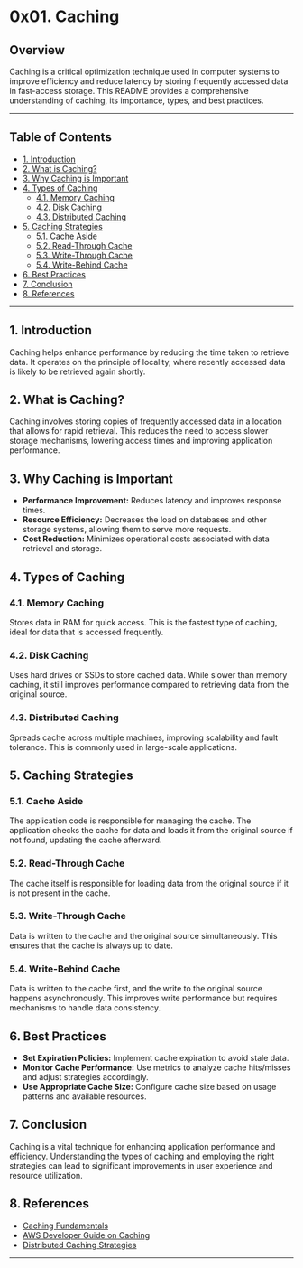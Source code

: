 # 0x01. Caching

## Overview

Caching is a critical optimization technique used in computer systems to improve efficiency and reduce latency by storing frequently accessed data in fast-access storage. This README provides a comprehensive understanding of caching, its importance, types, and best practices.

---

## Table of Contents

- [1. Introduction](#1-introduction)
- [2. What is Caching?](#2-what-is-caching)
- [3. Why Caching is Important](#3-why-caching-is-important)
- [4. Types of Caching](#4-types-of-caching)
  - [4.1. Memory Caching](#41-memory-caching)
  - [4.2. Disk Caching](#42-disk-caching)
  - [4.3. Distributed Caching](#43-distributed-caching)
- [5. Caching Strategies](#5-caching-strategies)
  - [5.1. Cache Aside](#51-cache-aside)
  - [5.2. Read-Through Cache](#52-read-through-cache)
  - [5.3. Write-Through Cache](#53-write-through-cache)
  - [5.4. Write-Behind Cache](#54-write-behind-cache)
- [6. Best Practices](#6-best-practices)
- [7. Conclusion](#7-conclusion)
- [8. References](#8-references)

---

## 1. Introduction

Caching helps enhance performance by reducing the time taken to retrieve data. It operates on the principle of locality, where recently accessed data is likely to be retrieved again shortly.

## 2. What is Caching?

Caching involves storing copies of frequently accessed data in a location that allows for rapid retrieval. This reduces the need to access slower storage mechanisms, lowering access times and improving application performance.

## 3. Why Caching is Important

- **Performance Improvement:** Reduces latency and improves response times.
- **Resource Efficiency:** Decreases the load on databases and other storage systems, allowing them to serve more requests.
- **Cost Reduction:** Minimizes operational costs associated with data retrieval and storage.

## 4. Types of Caching

### 4.1. Memory Caching

Stores data in RAM for quick access. This is the fastest type of caching, ideal for data that is accessed frequently.

### 4.2. Disk Caching

Uses hard drives or SSDs to store cached data. While slower than memory caching, it still improves performance compared to retrieving data from the original source.

### 4.3. Distributed Caching

Spreads cache across multiple machines, improving scalability and fault tolerance. This is commonly used in large-scale applications.

## 5. Caching Strategies

### 5.1. Cache Aside

The application code is responsible for managing the cache. The application checks the cache for data and loads it from the original source if not found, updating the cache afterward.

### 5.2. Read-Through Cache

The cache itself is responsible for loading data from the original source if it is not present in the cache.

### 5.3. Write-Through Cache

Data is written to the cache and the original source simultaneously. This ensures that the cache is always up to date.

### 5.4. Write-Behind Cache

Data is written to the cache first, and the write to the original source happens asynchronously. This improves write performance but requires mechanisms to handle data consistency.

## 6. Best Practices

- **Set Expiration Policies:** Implement cache expiration to avoid stale data.
- **Monitor Cache Performance:** Use metrics to analyze cache hits/misses and adjust strategies accordingly.
- **Use Appropriate Cache Size:** Configure cache size based on usage patterns and available resources.

## 7. Conclusion

Caching is a vital technique for enhancing application performance and efficiency. Understanding the types of caching and employing the right strategies can lead to significant improvements in user experience and resource utilization.

## 8. References

- [Caching Fundamentals](https://www.example.com)
- [AWS Developer Guide on Caching](https://aws.amazon.com/documentation/)
- [Distributed Caching Strategies](https://www.example.com)

---
